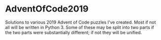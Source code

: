 # AdventOfCode2019
Solutions to various 2019 Advent of Code puzzles I've created. Most if not all will be written in Python 3.
Some of these may be split into two parts if the two parts were substantially different; if not they will be unified.
